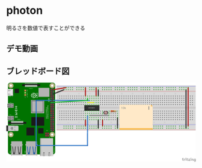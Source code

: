 # photon
明るさを数値で表すことができる

## デモ動画


## ブレッドボード図
![回路図](https://github.com/ishi-0409/photon/blob/main/photon.png)
